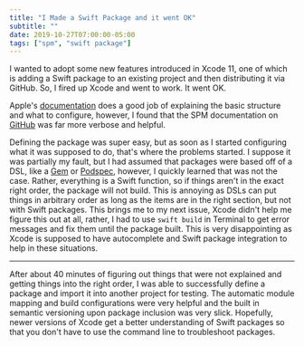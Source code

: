 ```yaml
---
title: "I Made a Swift Package and it went OK"
subtitle: ""
date: 2019-10-27T07:00:00-05:00
tags: ["spm", "swift package"]
---
```


I wanted to adopt some new features introduced in Xcode 11, one of which is adding a Swift package to an existing project and then distributing it via GitHub. So, I fired up Xcode and went to work. It went OK.

Apple's [documentation](https://developer.apple.com/documentation/xcode/creating_a_swift_package_with_xcode) does a good job of explaining the basic structure and what to configure, however, I found that the SPM documentation on [GitHub](https://github.com/apple/swift-package-manager/blob/master/Documentation/Usage.md) was far more verbose and helpful. 

Defining the package was super easy, but as soon as I started configuring what it was supposed to do, that's where the problems started. I suppose it was partially my fault, but I had assumed that packages were based off of a DSL, like a [Gem](https://guides.rubygems.org/specification-reference/) or [Podspec](https://guides.cocoapods.org/syntax/podspec.html), however, I quickly learned that was not the case. Rather, everything is a Swift function, so if things aren't in the exact right order, the package will not build. This is annoying as DSLs can put things in arbitrary order as long as the items are in the right section, but not with Swift packages. This brings me to my next issue, Xcode didn't help me figure this out at all, rather, I had to use `swift build` in Terminal to get error messages and fix them until the package built. This is very disappointing as Xcode is supposed to have autocomplete and Swift package integration to help in these situations.

---

After about 40 minutes of figuring out things that were not explained and getting things into the right order, I was able to successfully define a package and import it into another project for testing. The automatic module mapping and build configurations were very helpful and the built in semantic versioning upon package inclusion was very slick. Hopefully, newer versions of Xcode get a better understanding of Swift packages so that you don't have to use the command line to troubleshoot packages.

